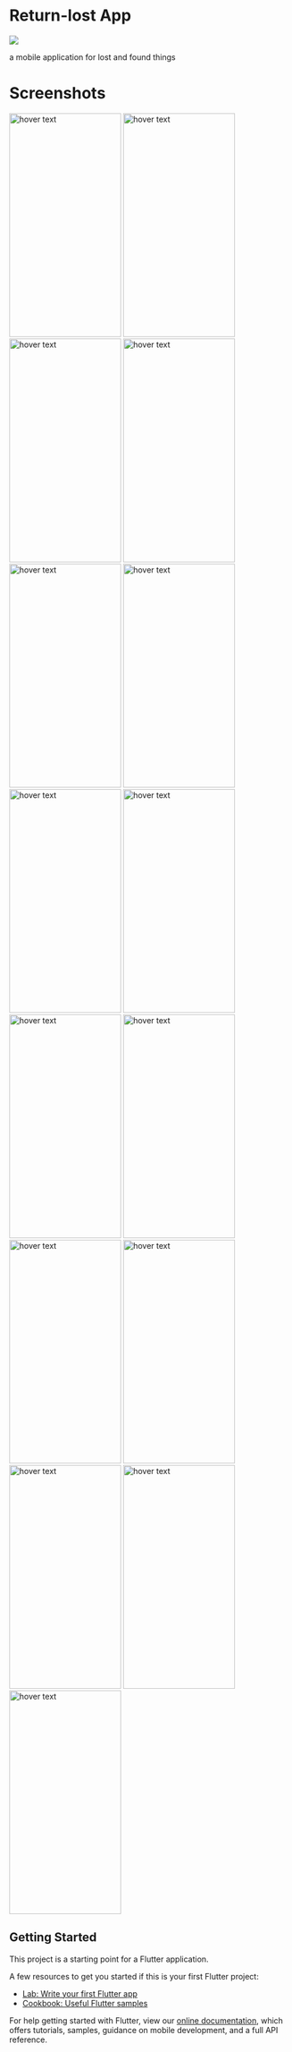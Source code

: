 # Return-lost App

![](https://github.com/nav0713/images/blob/master/Return%20lost%20facebook%20cover.jpg)

a mobile application for lost and found things

# Screenshots
   <div style=display="inline-block";>
    <img src="https://github.com/nav0713/images/blob/master/rl1.png" width="200" height="400" title="hover text">
 <img src="https://github.com/nav0713/images/blob/master/rl2.png" width="200" height="400" title="hover text">
   <img src="https://github.com/nav0713/images/blob/master/rl3.png" width="200" height="400" title="hover text">
   <img src="https://github.com/nav0713/images/blob/master/rl4.png" width="200" height="400" title="hover text">
   <img src="https://github.com/nav0713/images/blob/master/rl5.png" width="200" height="400" title="hover text">
   <img src="https://github.com/nav0713/images/blob/master/rl6.png" width="200" height="400" title="hover text">
   <img src="https://github.com/nav0713/images/blob/master/rl7.png" width="200" height="400" title="hover text">
   <img src="https://github.com/nav0713/images/blob/master/rl8.png" width="200" height="400" title="hover text">
   <img src="https://github.com/nav0713/images/blob/master/rl9.png" width="200" height="400" title="hover text">
   <img src="https://github.com/nav0713/images/blob/master/rl10.png" width="200" height="400" title="hover text">
   <img src="https://github.com/nav0713/images/blob/master/rl11.png" width="200" height="400" title="hover text">
   <img src="https://github.com/nav0713/images/blob/master/rl12.png" width="200" height="400" title="hover text">
   <img src="https://github.com/nav0713/images/blob/master/rl13.png" width="200" height="400" title="hover text">
   <img src="https://github.com/nav0713/images/blob/master/rl14.png" width="200" height="400" title="hover text">
   <img src="https://github.com/nav0713/images/blob/master/rl15.png" width="200" height="400" title="hover text">
  </div>


## Getting Started

This project is a starting point for a Flutter application.

A few resources to get you started if this is your first Flutter project:

- [Lab: Write your first Flutter app](https://flutter.dev/docs/get-started/codelab)
- [Cookbook: Useful Flutter samples](https://flutter.dev/docs/cookbook)

For help getting started with Flutter, view our
[online documentation](https://flutter.dev/docs), which offers tutorials,
samples, guidance on mobile development, and a full API reference.
